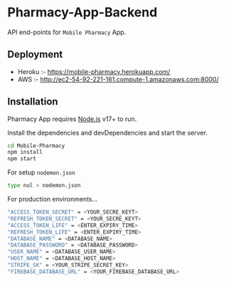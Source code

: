 ﻿# Pharmacy-App-Backend
 
API end-points for `Mobile Pharmacy` App.

## Deployment

- Heroku :- https://mobile-pharmacy.herokuapp.com/
- AWS    :- http://ec2-54-92-221-161.compute-1.amazonaws.com:8000/

## Installation

Pharmacy App requires [Node.js](https://nodejs.org/) v17+ to run.

Install the dependencies and devDependencies and start the server.


```sh
cd Mobile-Pharmacy
npm install
npm start
```

For setup `nodemon.json`

```sh
type nul > nodemon.json
```

For production environments...

```sh
"ACCESS_TOKEN_SECRET" = <YOUR_SECRE_KEYT>
"REFRESH_TOKEN_SECRET" = <YOUR_SECRE_KEYT>
"ACCESS_TOKEN_LIFE" = <ENTER_EXPIRY_TIME>
"REFRESH_TOKEN_LIFE" = <ENTER_EXPIRY_TIME>
"DATABASE_NAME" = <DATABASE_NAME>
"DATABASE_PASSWORD" = <DATABASE_PASSWORD>
"USER_NAME" = <DATABASE_USER_NAME>
"HOST_NAME" = <DATABASE_HOST_NAME>
"STRIPE_SK" = <YOUR_STRIPE_SECRET_KEY>
"FIREBASE_DATABASE_URL" = <YOUR_FIREBASE_DATABASE_URL>
```

